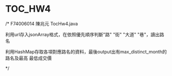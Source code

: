 TOC_HW4
=======
/*
F74006014 陳兆元 TocHw4.java

利用url存入jsonArray格式，在依照優先順序判斷"路" "街" "大道" "巷"，讀出路名

利用HashMap存取各項對應路名的資料，最後output出有max_distinct_month的路名及最高 最低成交價


*/
